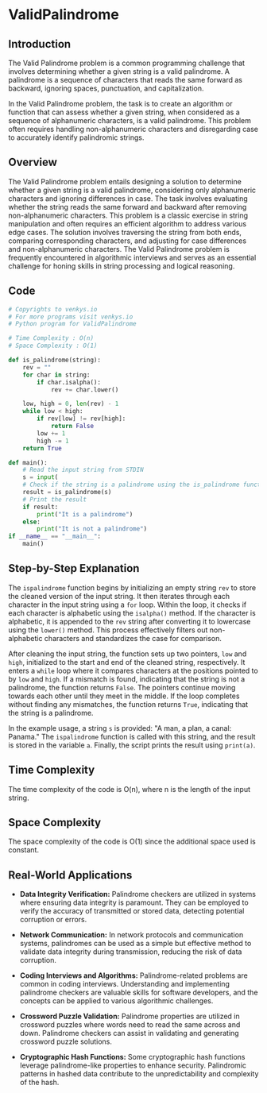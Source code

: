 # ValidPalindrome

## Introduction
The Valid Palindrome problem is a common programming challenge that involves determining whether a given string is a valid palindrome. A palindrome is a sequence of characters that reads the same forward as backward, ignoring spaces, punctuation, and capitalization.

In the Valid Palindrome problem, the task is to create an algorithm or function that can assess whether a given string, when considered as a sequence of alphanumeric characters, is a valid palindrome. This problem often requires handling non-alphanumeric characters and disregarding case to accurately identify palindromic strings.
## Overview
The Valid Palindrome problem entails designing a solution to determine whether a given string is a valid palindrome, considering only alphanumeric characters and ignoring differences in case. The task involves evaluating whether the string reads the same forward and backward after removing non-alphanumeric characters. This problem is a classic exercise in string manipulation and often requires an efficient algorithm to address various edge cases. The solution involves traversing the string from both ends, comparing corresponding characters, and adjusting for case differences and non-alphanumeric characters. The Valid Palindrome problem is frequently encountered in algorithmic interviews and serves as an essential challenge for honing skills in string processing and logical reasoning.
## Code
```python
# Copyrights to venkys.io
# For more programs visit venkys.io 
# Python program for ValidPalindrome

# Time Complexity : O(n)
# Space Complexity : O(1)

def is_palindrome(string):
    rev = ""
    for char in string:
        if char.isalpha():
            rev += char.lower()

    low, high = 0, len(rev) - 1
    while low < high:
        if rev[low] != rev[high]:
            return False
        low += 1
        high -= 1
    return True

def main():
    # Read the input string from STDIN
    s = input(
    # Check if the string is a palindrome using the is_palindrome function
    result = is_palindrome(s)
    # Print the result
    if result:
        print("It is a palindrome")
    else:
        print("It is not a palindrome")
if __name__ == "__main__":
    main()

```

## Step-by-Step Explanation


The `ispalindrome` function begins by initializing an empty string `rev` to store the cleaned version of the input string. It then iterates through each character in the input string using a `for` loop. Within the loop, it checks if each character is alphabetic using the `isalpha()` method. If the character is alphabetic, it is appended to the `rev` string after converting it to lowercase using the `lower()` method. This process effectively filters out non-alphabetic characters and standardizes the case for comparison.

After cleaning the input string, the function sets up two pointers, `low` and `high`, initialized to the start and end of the cleaned string, respectively. It enters a `while` loop where it compares characters at the positions pointed to by `low` and `high`. If a mismatch is found, indicating that the string is not a palindrome, the function returns `False`. The pointers continue moving towards each other until they meet in the middle. If the loop completes without finding any mismatches, the function returns `True`, indicating that the string is a palindrome.

In the example usage, a string `s` is provided: "A man, a plan, a canal: Panama." The `ispalindrome` function is called with this string, and the result is stored in the variable `a`. Finally, the script prints the result using `print(a)`.

## Time Complexity 
The time complexity of the code is O(n), where n is the length of the input string.

## Space Complexity
The space complexity of the code is O(1) since the additional space used is constant.

## Real-World Applications

- **Data Integrity Verification:**
  Palindrome checkers are utilized in systems where ensuring data integrity is paramount. They can be employed to verify the accuracy of transmitted or stored data, detecting potential corruption or errors.

- **Network Communication:**
  In network protocols and communication systems, palindromes can be used as a simple but effective method to validate data integrity during transmission, reducing the risk of data corruption.

- **Coding Interviews and Algorithms:**
  Palindrome-related problems are common in coding interviews. Understanding and implementing palindrome checkers are valuable skills for software developers, and the concepts can be applied to various algorithmic challenges.

- **Crossword Puzzle Validation:**
  Palindrome properties are utilized in crossword puzzles where words need to read the same across and down. Palindrome checkers can assist in validating and generating crossword puzzle solutions.

- **Cryptographic Hash Functions:**
  Some cryptographic hash functions leverage palindrome-like properties to enhance security. Palindromic patterns in hashed data contribute to the unpredictability and complexity of the hash.
